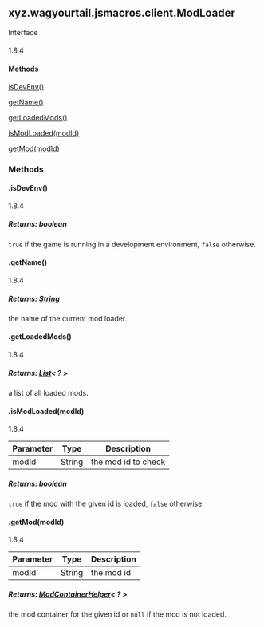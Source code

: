 

xyz.wagyourtail.jsmacros.client.ModLoader
-----------------------------------------

Interface
#### 

1.8.4

#### Methods

[isDevEnv()](#isDevEnv-)


[getName()](#getName-)


[getLoadedMods()](#getLoadedMods-)


[isModLoaded(modId)](#isModLoaded-String-)


[getMod(modId)](#getMod-String-)



### Methods

#### .isDevEnv()

1.8.4


##### Returns: boolean

`true` if the game is running in a development environment, `false`
otherwise.



#### .getName()

1.8.4


##### Returns: [String](https://docs.oracle.com/javase/8/docs/api/index.html?java/lang/String.html)

the name of the current mod loader.



#### .getLoadedMods()

1.8.4


##### Returns: [List](https://docs.oracle.com/javase/8/docs/api/index.html?java/util/List.html)< ? >

a list of all loaded mods.



#### .isModLoaded(modId)

1.8.4

| Parameter | Type | Description |
|---|---|---|
| modId | String | the mod id to check |

##### Returns: boolean

`true` if the mod with the given id is loaded, `false` otherwise.



#### .getMod(modId)

1.8.4

| Parameter | Type | Description |
|---|---|---|
| modId | String | the mod id |

##### Returns: [ModContainerHelper](1.9.2/xyz/wagyourtail/jsmacros/client/api/helpers/ModContainerHelper.html)< ? >

the mod container for the given id or `null` if the mod is not loaded.





